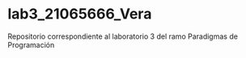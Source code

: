 # lab3_21065666_Vera
Repositorio correspondiente al laboratorio 3 del ramo Paradigmas de Programación
